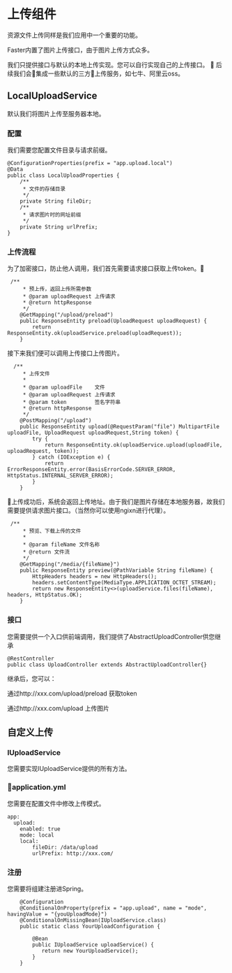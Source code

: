 # 上传组件

资源文件上传同样是我们应用中一个重要的功能。

Faster内置了图片上传接口，由于图片上传方式众多。

我们只提供接口与默认的本地上传实现。您可以自行实现自己的上传接口。

后续我们会集成一些默认的三方上传服务，如七牛、阿里云oss。

## LocalUploadService
默认我们将图片上传至服务器本地。

### 配置


我们需要您配置文件目录与请求前缀。

```
@ConfigurationProperties(prefix = "app.upload.local")
@Data
public class LocalUploadProperties {
    /**
     * 文件的存储目录
     */
    private String fileDir;
    /**
     * 请求图片时的网址前缀
     */
    private String urlPrefix;
}
```

### 上传流程

为了加密接口，防止他人调用，我们首先需要请求接口获取上传token。

```
 /**
     * 预上传，返回上传所需参数
     * @param uploadRequest 上传请求
     * @return httpResponse
     */
    @GetMapping("/upload/preload")
    public ResponseEntity preload(UploadRequest uploadRequest) {
        return ResponseEntity.ok(uploadService.preload(uploadRequest));
    }
```

接下来我们便可以调用上传接口上传图片。


```
  /**
     * 上传文件
     *
     * @param uploadFile    文件
     * @param uploadRequest 上传请求
     * @param token         签名字符串
     * @return httpResponse
     */
    @PostMapping("/upload")
    public ResponseEntity upload(@RequestParam("file") MultipartFile uploadFile, UploadRequest uploadRequest,String token) {
        try {
            return ResponseEntity.ok(uploadService.upload(uploadFile, uploadRequest, token));
        } catch (IOException e) {
            return ErrorResponseEntity.error(BasisErrorCode.SERVER_ERROR, HttpStatus.INTERNAL_SERVER_ERROR);
        }
    }
```

上传成功后，系统会返回上传地址。由于我们是图片存储在本地服务器，故我们需要提供请求图片接口。（当然你可以使用ngixn进行代理）。

```
 /**
     * 预览、下载上传的文件
     *
     * @param fileName 文件名称
     * @return 文件流
     */
    @GetMapping("/media/{fileName}")
    public ResponseEntity preview(@PathVariable String fileName) {
        HttpHeaders headers = new HttpHeaders();
        headers.setContentType(MediaType.APPLICATION_OCTET_STREAM);
        return new ResponseEntity<>(uploadService.files(fileName), headers, HttpStatus.OK);
    }
```

### 接口

您需要提供一个入口供前端调用，我们提供了AbstractUploadController供您继承

```
@RestController
public class UploadController extends AbstractUploadController{}
```

继承后，您可以：

通过http://xxx.com/upload/preload  获取token

通过http://xxx.com/upload   上传图片


## 自定义上传

### IUploadService

您需要实现IUploadService提供的所有方法。

### application.yml

您需要在配置文件中修改上传模式。

```
app:
  upload:
    enabled: true
    mode: local
    local:
        fileDir: /data/upload
        urlPrefix: http://xxx.com/
```

### 注册

您需要将组建注册进Spring。

```
    @Configuration
    @ConditionalOnProperty(prefix = "app.upload", name = "mode", havingValue = "{youUploadMode}")
    @ConditionalOnMissingBean(IUploadService.class)
    public static class YourUploadConfiguration {

        @Bean
        public IUploadService uploadService() {
           return new YourUploadService();
        }
    }
```